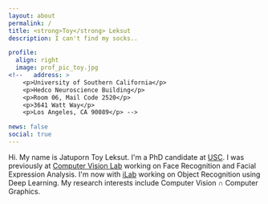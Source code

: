 ```yaml
---
layout: about
permalink: /
title: <strong>Toy</strong> Leksut
description: I can't find my socks..

profile:
  align: right
  image: prof_pic_toy.jpg
<!--   address: >
    <p>University of Southern California</p>
    <p>Hedco Neuroscience Building</p>
    <p>Room 06, Mail Code 2520</p>
    <p>3641 Watt Way</p>
    <p>Los Angeles, CA 90089</p> -->

news: false
social: true
---
```


Hi. My name is Jatuporn Toy Leksut. I'm a PhD candidate at <a href="https://www.usc.edu/">USC</a>. I was previously at <a href="https://iris.usc.edu/usc-computer-vision.html">Computer Vision Lab</a> working on Face Recognition and Facial Expression Analysis. I'm now with <a href="http://ilab.usc.edu/">iLab</a> working on Object Recognition using Deep Learning. My research interests include Computer Vision &#8745; Computer Graphics.


